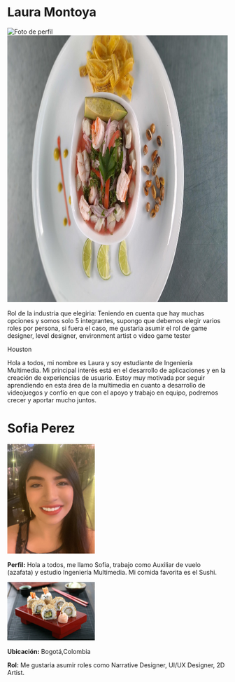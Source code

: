 <h1>Laura Montoya</h1>

<img src="Laura Montoya/fotoLaura.jpg" alt="Foto de perfil" width="800" height="609" loading="lazy" />

<img src="Laura Montoya/comidafav.jpg" alt="Comida favorita" width="800" height="609" loading="lazy" />

<p>Rol de la industria que elegiria:
Teniendo en cuenta que hay muchas opciones y somos solo 5 integrantes, supongo que debemos elegir varios
roles por persona, si fuera el caso, me gustaria asumir el rol de game designer, level designer,
environment artist o video game tester</p>

<p>Houston</p>

<p>Hola a todos, mi nombre es Laura y soy estudiante de Ingeniería Multimedia. Mi principal interés está 
en el desarrollo de aplicaciones y en la creación de experiencias de usuario. Estoy muy motivada por 
seguir aprendiendo en esta área de la multimedia en cuanto a desarrollo de videojuegos y confío en que 
con el apoyo y trabajo en equipo, podremos crecer y aportar mucho juntos.</p>


<h1>Sofia Perez</h1>

<img src="Sofia Perez/Foto Sofia.jpg" width="200"/>

<p><b>Perfil:</b> Hola a todos, me llamo Sofia, trabajo como Auxiliar de vuelo (azafata) y estudio Ingeniería
Multimedia. Mi comida favorita es el Sushi.</p>

<img src="Sofia Perez/Comida favorita Sushi.jpg" width="200"/>

<p><b>Ubicación:</b> Bogotá,Colombia</p>

<p><b>Rol:</b> Me gustaria asumir roles como Narrative Designer, UI/UX Designer, 2D Artist.</p>
